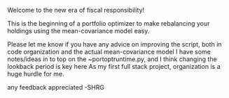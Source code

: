 Welcome to the new era of fiscal responsibility!

This is the beginning of a portfolio optimizer to make rebalancing your holdings using the mean-covariance model easy.

Please let me know if you have any advice on improving the script, both in code organization and the actual mean-covariance model
I have some notes/ideas in to top on the ~portoptruntime.py, and I think changing the lookback period is key here
As my first full stack project, organization is a huge hurdle for me.

any feedback appreciated
-SHRG
